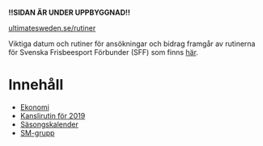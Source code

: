 **!!SIDAN ÄR UNDER UPPBYGGNAD!!**

[ultimatesweden.se/rutiner](http://ultimatesweden.se/rutiner/)

Viktiga datum och rutiner för ansökningar och bidrag framgår av rutinerna för Svenska Frisbeesport Förbunder (SFF) 
som finns [här](http://styrelse.frisbeesport.se/sff-rutiner).

# Innehåll

* [Ekonomi](./ekonomi.md)
* [Kanslirutin för 2019](./kansliet-2019.md)
* [Säsongskalender](./sasongskalender.md)
* [SM-grupp](./sm-grupp.md)
